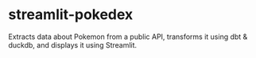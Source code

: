 # streamlit-pokedex
Extracts data about Pokemon from a public API, transforms it using dbt &amp; duckdb, and displays it using Streamlit.
